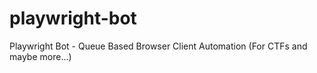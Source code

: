 # playwright-bot
Playwright Bot - Queue Based Browser Client Automation (For CTFs and maybe more...)
